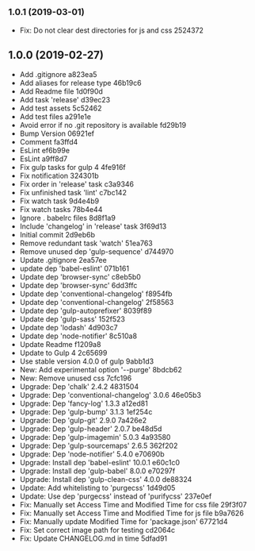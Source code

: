 ## <small>1.0.1 (2019-03-01)</small>

* Fix: Do not clear dest directories for js and css 2524372



## 1.0.0 (2019-02-27)

* Add .gitignore a823ea5
* Add aliases for release type 46b19c6
* Add Readme file 1d0f90d
* Add task 'release' d39ec23
* Add test assets 5c52462
* Add test files a291e1e
* Avoid error if no .git repository is available fd29b19
* Bump Version 06921ef
* Comment fa3ffd4
* EsLint ef6b99e
* EsLint a9ff8d7
* Fix gulp tasks for gulp 4 4fe916f
* Fix notification 324301b
* Fix order in 'release' task c3a9346
* Fix unfinished task 'lint' c7bc142
* Fix watch task 9d4e4b9
* Fix watch tasks 78b4e44
* Ignore . babelrc files 8d8f1a9
* Include 'changelog' in 'release' task 3f69d13
* Initial commit 2d9eb6b
* Remove redundant task 'watch' 51ea763
* Remove unused dep 'gulp-sequence' d744970
* Update .gitignore 2ea57ee
* update dep 'babel-eslint' 071b161
* Update dep 'browser-sync' c8eb5b0
* Update dep 'browser-sync' 6dd3ffc
* Update dep 'conventional-changelog' f8954fb
* Update dep 'conventional-changelog' 2f58563
* Update dep 'gulp-autoprefixer' 8039f89
* Update dep 'gulp-sass' 152f523
* Update dep 'lodash' 4d903c7
* Update dep 'node-notifier' 8c510a8
* Update Readme f1209a8
* Update to Gulp 4 2c65699
* Use stable version 4.0.0 of gulp 9abb1d3
* New: Add experimental option '--purge' 8bdcb62
* New: Remove unused css 7cfc196
* Upgrade: Dep 'chalk' 2.4.2 4831504
* Upgrade: Dep 'conventional-changelog' 3.0.6 46e05b3
* Upgrade: Dep 'fancy-log' 1.3.3 a12ed81
* Upgrade: Dep 'gulp-bump' 3.1.3 1ef254c
* Upgrade: Dep 'gulp-git' 2.9.0 7a426e2
* Upgrade: Dep 'gulp-header' 2.0.7 be48d5d
* Upgrade: Dep 'gulp-imagemin' 5.0.3 4a93580
* Upgrade: Dep 'gulp-sourcemaps' 2.6.5 362f202
* Upgrade: Dep 'node-notifier' 5.4.0 e70690b
* Upgrade: Install dep 'babel-eslint' 10.0.1 e60c1c0
* Upgrade: Install dep 'gulp-babel' 8.0.0 e70297f
* Upgrade: Install dep 'gulp-clean-css' 4.0.0 de88324
* Update: Add whitelisting to 'purgecss' 1d49d05
* Update: Use dep 'purgecss' instead of 'purifycss' 237e0ef
* Fix: Manually set Access Time and Modified Time for css file 29f3f07
* Fix: Manually set Access Time and Modified Time for js file b9a7626
* Fix: Manually update Modified Time for 'package.json' 67721d4
* Fix: Set correct image path for testing cd2064c
* Fix: Update CHANGELOG.md in time 5dfad91



